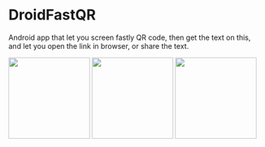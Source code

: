 # DroidFastQR

Android app that let you screen fastly QR code, then get the text on this, and let you open the link in browser, or share the text.

[<img src="https://github.com/azze-r/DroidFastQR/blob/master/screen1.jpg" width=160>](https://github.com/azze-r/DroidFastQR/blob/master/screen1.jpg)
[<img src="https://github.com/azze-r/DroidFastQR/blob/master/scree2.jpg" width=160>](https://github.com/azze-r/DroidFastQR/blob/master/scree2.jpg)
[<img src="https://github.com/azze-r/DroidFastQR/blob/master/screen3.jpg" width=160>](https://github.com/azze-r/DroidFastQR/blob/master/screen3.jpg)
